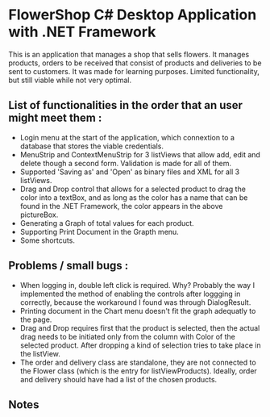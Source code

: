 # FlowerShop C# Desktop Application with .NET Framework
This is an application that manages a shop that sells flowers. It manages products, orders to be received that consist of products and deliveries to be sent to customers. It was made for learning purposes. Limited functionality, but still viable while not very optimal.

## List of functionalities in the order that an user might meet them : 
* Login menu at the start of the application, which connextion to a database that stores the viable credentials.
* MenuStrip and ContextMenuStrip for 3 listViews that allow add, edit and delete though a second form. Validation is made for all of them.
* Supported 'Saving as' and 'Open' as binary files and XML for all 3 listViews.
* Drag and Drop control that allows for a selected product to drag the color into a textBox, and as long as the color has a name that can be found in the .NET Framework, the color appears in the above pictureBox.
* Generating a Graph of total values for each product.
* Supporting Print Document in the Grapth menu. 
* Some shortcuts.

## Problems / small bugs :  
* When logging in, double left click is required. Why? Probably the way I implemented the method of enabling the controls after loggging in correctly, because the workaround I found was through DialogResult.
* Printing document in the Chart menu doesn't fit the graph adequatly to the page.
* Drag and Drop requires first that the product is selected, then the actual drag needs to be initiated only from the column with Color of the selected product. After dropping a kind of selection tries to take place in the listView.
* The order and delivery class are standalone, they are not connected to the Flower class (which is the entry for listViewProducts). Ideally, order and delivery should have had a list of the chosen products. 

## Notes

